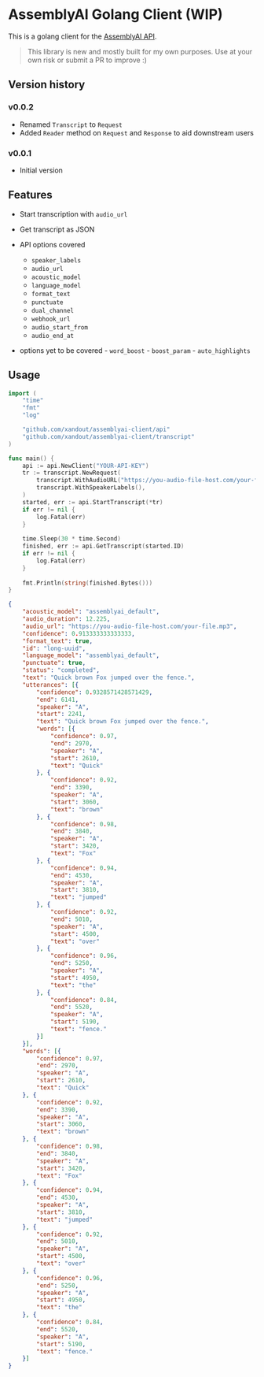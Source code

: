 # AssemblyAI Golang Client (WIP)

This is a golang client for the [AssemblyAI API](https://docs.assemblyai.com/overview/getting-started).

> This library is new and mostly built for my own purposes.  Use at your own risk or submit a PR to improve :)

## Version history

### v0.0.2
* Renamed `Transcript` to `Request`
* Added `Reader` method on `Request` and `Response` to aid downstream users

### v0.0.1
* Initial version

## Features

* Start transcription with `audio_url`
* Get transcript as JSON

* API options covered
    - `speaker_labels`
    - `audio_url`
    - `acoustic_model`
    - `language_model`
    - `format_text`
    - `punctuate`
    - `dual_channel`
    - `webhook_url`
    - `audio_start_from`
    - `audio_end_at`

* options yet to be covered
		- `word_boost`
		- `boost_param`
		- `auto_highlights`

## Usage

```go
import (
    "time"
    "fmt"
    "log"

    "github.com/xandout/assemblyai-client/api"
	"github.com/xandout/assemblyai-client/transcript"
)

func main() {
    api := api.NewClient("YOUR-API-KEY")
    tr := transcript.NewRequest(
        transcript.WithAudioURL("https://you-audio-file-host.com/your-file.mp3"), 
        transcript.WithSpeakerLabels(),
    )
    started, err := api.StartTranscript(*tr)
	if err != nil {
		log.Fatal(err)
    }
    
    time.Sleep(30 * time.Second)
    finished, err := api.GetTranscript(started.ID)
	if err != nil {
		log.Fatal(err)
    }
    
    fmt.Println(string(finished.Bytes()))
}
```


```json
{
	"acoustic_model": "assemblyai_default",
	"audio_duration": 12.225,
	"audio_url": "https://you-audio-file-host.com/your-file.mp3",
	"confidence": 0.913333333333333,
	"format_text": true,
	"id": "long-uuid",
	"language_model": "assemblyai_default",
	"punctuate": true,
	"status": "completed",
	"text": "Quick brown Fox jumped over the fence.",
	"utterances": [{
		"confidence": 0.9328571428571429,
		"end": 6141,
		"speaker": "A",
		"start": 2241,
		"text": "Quick brown Fox jumped over the fence.",
		"words": [{
			"confidence": 0.97,
			"end": 2970,
			"speaker": "A",
			"start": 2610,
			"text": "Quick"
		}, {
			"confidence": 0.92,
			"end": 3390,
			"speaker": "A",
			"start": 3060,
			"text": "brown"
		}, {
			"confidence": 0.98,
			"end": 3840,
			"speaker": "A",
			"start": 3420,
			"text": "Fox"
		}, {
			"confidence": 0.94,
			"end": 4530,
			"speaker": "A",
			"start": 3810,
			"text": "jumped"
		}, {
			"confidence": 0.92,
			"end": 5010,
			"speaker": "A",
			"start": 4500,
			"text": "over"
		}, {
			"confidence": 0.96,
			"end": 5250,
			"speaker": "A",
			"start": 4950,
			"text": "the"
		}, {
			"confidence": 0.84,
			"end": 5520,
			"speaker": "A",
			"start": 5190,
			"text": "fence."
		}]
	}],
	"words": [{
		"confidence": 0.97,
		"end": 2970,
		"speaker": "A",
		"start": 2610,
		"text": "Quick"
	}, {
		"confidence": 0.92,
		"end": 3390,
		"speaker": "A",
		"start": 3060,
		"text": "brown"
	}, {
		"confidence": 0.98,
		"end": 3840,
		"speaker": "A",
		"start": 3420,
		"text": "Fox"
	}, {
		"confidence": 0.94,
		"end": 4530,
		"speaker": "A",
		"start": 3810,
		"text": "jumped"
	}, {
		"confidence": 0.92,
		"end": 5010,
		"speaker": "A",
		"start": 4500,
		"text": "over"
	}, {
		"confidence": 0.96,
		"end": 5250,
		"speaker": "A",
		"start": 4950,
		"text": "the"
	}, {
		"confidence": 0.84,
		"end": 5520,
		"speaker": "A",
		"start": 5190,
		"text": "fence."
	}]
}
```